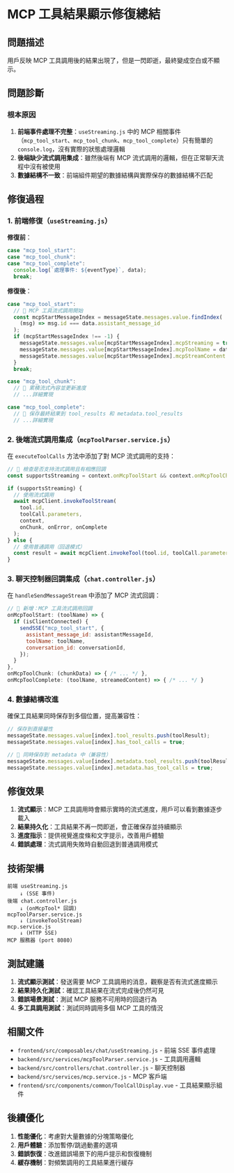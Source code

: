 # MCP 工具結果顯示修復總結

## 問題描述

用戶反映 MCP 工具調用後的結果出現了，但是一閃即逝，最終變成空白或不顯示。

## 問題診斷

### 根本原因
1. **前端事件處理不完整**：`useStreaming.js` 中的 MCP 相關事件（`mcp_tool_start`、`mcp_tool_chunk`、`mcp_tool_complete`）只有簡單的 `console.log`，沒有實際的狀態處理邏輯
2. **後端缺少流式調用集成**：雖然後端有 MCP 流式調用的邏輯，但在正常聊天流程中沒有被使用
3. **數據結構不一致**：前端組件期望的數據結構與實際保存的數據結構不匹配

## 修復過程

### 1. 前端修復（`useStreaming.js`）

**修復前**：
```javascript
case "mcp_tool_start":
case "mcp_tool_chunk":
case "mcp_tool_complete":
  console.log(`處理事件: ${eventType}`, data);
  break;
```

**修復後**：
```javascript
case "mcp_tool_start":
  // 🚀 MCP 工具流式調用開始
  const mcpStartMessageIndex = messageState.messages.value.findIndex(
    (msg) => msg.id === data.assistant_message_id
  );
  if (mcpStartMessageIndex !== -1) {
    messageState.messages.value[mcpStartMessageIndex].mcpStreaming = true;
    messageState.messages.value[mcpStartMessageIndex].mcpToolName = data.toolName;
    messageState.messages.value[mcpStartMessageIndex].mcpStreamContent = "";
  }
  break;

case "mcp_tool_chunk":
  // 🚀 累積流式內容並更新進度
  // ...詳細實現

case "mcp_tool_complete":
  // 🚀 保存最終結果到 tool_results 和 metadata.tool_results
  // ...詳細實現
```

### 2. 後端流式調用集成（`mcpToolParser.service.js`）

在 `executeToolCalls` 方法中添加了對 MCP 流式調用的支持：

```javascript
// 🚀 檢查是否支持流式調用且有相應回調
const supportsStreaming = context.onMcpToolStart && context.onMcpToolChunk && context.onMcpToolComplete;

if (supportsStreaming) {
  // 使用流式調用
  await mcpClient.invokeToolStream(
    tool.id,
    toolCall.parameters,
    context,
    onChunk, onError, onComplete
  );
} else {
  // 使用普通調用（回退模式）
  const result = await mcpClient.invokeTool(tool.id, toolCall.parameters, context);
}
```

### 3. 聊天控制器回調集成（`chat.controller.js`）

在 `handleSendMessageStream` 中添加了 MCP 流式回調：

```javascript
// 🚀 新增：MCP 工具流式調用回調
onMcpToolStart: (toolName) => {
  if (isClientConnected) {
    sendSSE("mcp_tool_start", {
      assistant_message_id: assistantMessageId,
      toolName: toolName,
      conversation_id: conversationId,
    });
  }
},
onMcpToolChunk: (chunkData) => { /* ... */ },
onMcpToolComplete: (toolName, streamedContent) => { /* ... */ }
```

### 4. 數據結構改進

確保工具結果同時保存到多個位置，提高兼容性：

```javascript
// 保存到直接屬性
messageState.messages.value[index].tool_results.push(toolResult);
messageState.messages.value[index].has_tool_calls = true;

// 🔧 同時保存到 metadata 中（兼容性）
messageState.messages.value[index].metadata.tool_results.push(toolResult);
messageState.messages.value[index].metadata.has_tool_calls = true;
```

## 修復效果

1. **流式顯示**：MCP 工具調用時會顯示實時的流式進度，用戶可以看到數據逐步載入
2. **結果持久化**：工具結果不再一閃即逝，會正確保存並持續顯示
3. **進度指示**：提供視覺進度條和文字提示，改善用戶體驗
4. **錯誤處理**：流式調用失敗時自動回退到普通調用模式

## 技術架構

```
前端 useStreaming.js
    ↓ (SSE 事件)
後端 chat.controller.js
    ↓ (onMcpTool* 回調)
mcpToolParser.service.js
    ↓ (invokeToolStream)
mcp.service.js
    ↓ (HTTP SSE)
MCP 服務器 (port 8080)
```

## 測試建議

1. **流式顯示測試**：發送需要 MCP 工具調用的消息，觀察是否有流式進度顯示
2. **結果持久化測試**：確認工具結果在流式完成後仍然可見
3. **錯誤場景測試**：測試 MCP 服務不可用時的回退行為
4. **多工具調用測試**：測試同時調用多個 MCP 工具的情況

## 相關文件

- `frontend/src/composables/chat/useStreaming.js` - 前端 SSE 事件處理
- `backend/src/services/mcpToolParser.service.js` - 工具調用邏輯
- `backend/src/controllers/chat.controller.js` - 聊天控制器
- `backend/src/services/mcp.service.js` - MCP 客戶端
- `frontend/src/components/common/ToolCallDisplay.vue` - 工具結果顯示組件

## 後續優化

1. **性能優化**：考慮對大量數據的分塊策略優化
2. **用戶體驗**：添加暫停/跳過動畫的選項
3. **錯誤恢復**：改進錯誤場景下的用戶提示和恢復機制
4. **緩存機制**：對頻繁調用的工具結果進行緩存 